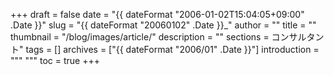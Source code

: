 +++
draft = false
date = "{{ dateFormat "2006-01-02T15:04:05+09:00" .Date }}"
slug = "{{ dateFormat "20060102" .Date }}_"
author = ""
title = ""
thumbnail = "/blog/images/article/"
description = ""
sections = コンサルタント"
tags = []
archives = ["{{ dateFormat "2006/01" .Date }}"]
introduction = """ """
toc = true
+++
